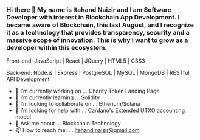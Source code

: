 ### Hi there 👋 My name is Itahand Naizir and I am Software Developer with interest in Blockchain App Development. I became aware of Blockchain, this last August, and I recognize it as a technology that provides transparency, security and a massive scope of innovation. This is why I want to grow as a developer within this ecosystem.

Front-end: JavaScript | React | JQuery | HTML5 | CSS3

Back-end: Node.js | Express | PostgreSQL | MySQL | MongoDB | RESTful API Development


- 🔭 I’m currently working on ... Charity Token Landing Page
- 🌱 I’m currently learning ... Solidity
- 👯 I’m looking to collaborate on ... Etherium/Solana
- 🤔 I’m looking for help with ... Cardano's Extended UTXO accounting model
- 💬 Ask me about ... Blockchain Technology
- 📫 How to reach me: ... Itahand.naizir@gmail.com

<!--
**Itahand/Itahand** is a ✨ _special_ ✨ repository because its `README.md` (this file) appears on your GitHub profile.

Here are some ideas to get you started:

- 🔭 I’m currently working on ... FEC
- 🌱 I’m currently learning ... Gun.js
- 👯 I’m looking to collaborate on ... Cardano
- 🤔 I’m looking for help with ... Haskell
- 💬 Ask me about ... Blockchain Technology
- 📫 How to reach me: ... Itahand.naizir@gmail.com
- 😄 Pronouns: ...
- ⚡ Fun fact: ... 
-->
